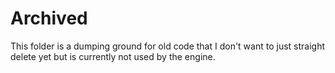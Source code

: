 # Archived

This folder is a dumping ground for old code that I don't want to just straight delete yet but is
currently not used by the engine.
